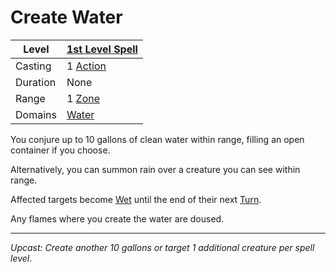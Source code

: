 # Create Water

| Level    | [1st Level Spell](1st%20Level%20Spells.md)                            |
| -------- | --------------------------------------------------------------------- |
| Casting  | 1 [Action](../../../../Game%20Procedures/Core%20Procedures/Action.md) |
| Duration | None                                                                  |
| Range    | 1 [Zone](../../../../Game%20Procedures/Core%20Procedures/Zone.md)     |
| Domains  | [Water](../../Spell%20Domains/Water.md)                               |

You conjure up to 10 gallons of clean water within range, filling an open container if you choose.

Alternatively, you can summon rain over a creature you can see within range.

Affected targets become [Wet](../../../../Game%20Procedures/Conditions/Wet.md) until the end of their next [Turn](../../../../Game%20Procedures/Core%20Procedures/Turn.md).

Any flames where you create the water are doused.

---
*Upcast: Create another 10 gallons or target 1 additional creature per spell level*.
